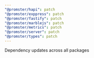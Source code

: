 ```yaml
---
"@promster/hapi": patch
"@promster/exppress": patch
"@promster/fastify": patch
"@promster/marblejs": patch
"@promster/metrics": patch
"@promster/server": patch
"@promster/types": patch
---
```


Dependency updates across all packages
